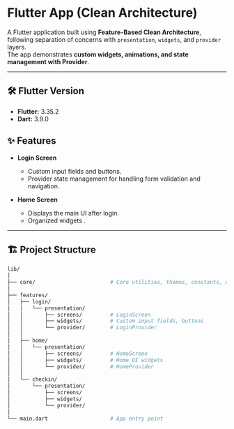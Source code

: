 # Flutter App (Clean Architecture)

A Flutter application built using **Feature-Based Clean Architecture**, following separation of concerns with `presentation`, `widgets`, and `provider` layers.  
The app demonstrates **custom widgets, animations, and state management with Provider**.

---

## 🛠️ Flutter Version

- **Flutter:** 3.35.2
- **Dart:** 3.9.0

## ✨ Features

- **Login Screen**

  - Custom input fields and buttons.
  - Provider state management for handling form validation and navigation.

- **Home Screen**

  - Displays the main UI after login.
  - Organized widgets .

---

## 🏗️ Project Structure

```bash
lib/
│
├── core/                        # Core utilities, themes, constants, custom widgets
│
├── features/
│   ├── login/
│   │   └── presentation/
│   │       ├── screens/         # LoginScreen
│   │       ├── widgets/         # Custom input fields, buttons
│   │       └── provider/        # LoginProvider
│   │
│   ├── home/
│   │   └── presentation/
│   │       ├── screens/         # HomeScreen
│   │       ├── widgets/         # Home UI widgets
│   │       └── provider/        # HomeProvider
│   │
│   └── checkin/
│       └── presentation/
│           ├── screens/
│           ├── widgets/
│           └── provider/
│
└── main.dart                    # App entry point
```
